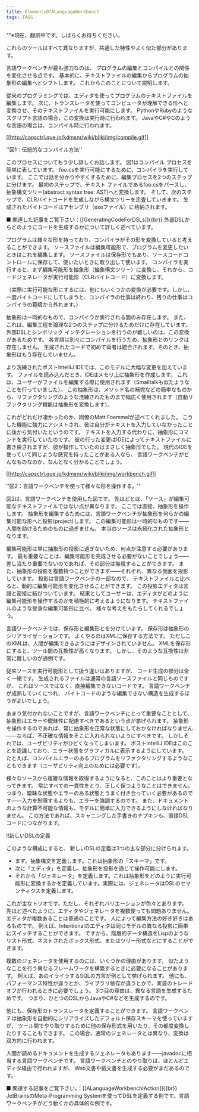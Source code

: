 ```yaml
---
title: ElementsOfALanguageWorkbench
tags: TAGS
---
```


""※現在、翻訳中です。しばらくお待ちください。

これらのツールはすべて異なりますが、共通した特性やよく似た部分があります。

言語ワークベンチが最も強力なのは、
プログラムの編集とコンパイルとの関係を変化させる点です。
基本的に、テキストファイルの編集からプログラムの抽象形の編集へとシフトします。
これからこのことについて説明します。

従来のプログラミングでは、エディタを使ってプログラムのテキストファイルを編集します。
次に、トランスレータを使ってコンピュータが理解できる形へと変換させ、そのテキストファイルを実行可能にします。
PythonやRubyのようなスクリプト言語の場合、この変換は実行時に行われます。
JavaやC#やCのような言語の場合は、コンパイル時に行われます。

[[http://capsctrl.que.jp/kdmsnr/wiki/bliki/img/compile.gif]]

''図1：伝統的なコンパイル方法''

このプロセスについてもう少し詳しくお話します。
図1はコンパイル プロセスを簡単に表しています。
foo.csを実行可能にするために、コンパイラを実行しています。
ここでは話を分かりやすくするために、編集プロセスを2つのステップに分けます。
最初のステップで、テキスト ファイルであるfoo.csをパースし、抽象構文ツリー(abstract syntax tree: AST)へと変換します。
そして、次のステップで、CLRバイトコードを生成しながら構文ツリーを走査していきます。
生成されたバイトコードはアセンブリ（exeファイル）に格納されます。

■ 関連した記事をご覧下さい：[[GeneratingCodeForDSLs]]{{br}}
外部DSLからどのようにコードを生成するかについて詳しく述べています。

プログラムは様々な形を持っており、コンパイラがその形を変換していると考えることができます。
ソースファイルは編集可能形で、プログラムを変更したいときはこれを編集します。
ソースファイルは保存形でもあり、ソースコードコントロールに保存して、使いたいときに取り出して使います。
コンパイラを実行すると、まず編集可能形を抽象形（抽象構文ツリー）に変換し、それから、コードジェネレータが実行可能形（CLRバイトコード）に変換します。

（実際に実行可能な形にするには、他にもいくつかの変換が必要です。しかし、一度バイトコードにしてしまうと、コンパイラの仕事は終わり、残りの仕事はコンパイラの範疇から外れます。）

抽象形は一時的なもので、コンパイラが実行される間のみ存在します。
また、これは、編集工程を論理な2つのステップに分けるためだけに存在しています。
外部DSLとシンボリック インテグレーションを行うのが難しいのは、この変換があるためです。
各言語は別々にコンパイルを行うため、抽象形とのリンクは存在しません。
生成されたコードで初めて両者は統合されます。そのとき、抽象形はもう存在していません。

より洗練されたポストIntelliJ IDEでは、このモデルに大幅な変更を加えています。
ファイルを読み込んだとき、IDEはメモリ上に抽象形を作成します。
これは、ユーザーがファイルを編集する際に使用されます（Smalltalkも似たようなことを行っていました）。
この抽象形は、メソッド名の補完などの簡単なものから、リファクタリングのような洗練されたものまで幅広く使用されます（自動リファクタリング機能は抽象形を変換します）。

これがどれだけ凄かったのか、同僚のMatt Foemmelが述べてくれました。
こうした機能に強力にアシストされ、彼は自分がテキストを入力していなかったことに後から気付いたというのです。
テキストを入力する代わりに、抽象形にコマンドを実行していたのです。
彼の行った変更はIDEによってテキストファイルに書き戻されますが、彼が操作していたのはまさしく抽象形でした。
現代のIDEを使っていて同じような感覚を持ったことがある人なら、
言語ワークベンチがどんなものなのか、なんとなく分かることでしょう。

[[http://capsctrl.que.jp/kdmsnr/wiki/bliki/img/workbench.gif]]

''図2：言語ワークベンチを使って様々な形を操作する。''

図2は、言語ワークベンチを使用した図です。
先ほどとは、「ソース」が編集可能なテキストファイルではない点が異なります。
ここでは直接、抽象形を操作します。
抽象形を編集するためには、言語ワークベンチが抽象形を何らかの編集可能な形へと投影(project)します。
この編集可能形は一時的なものです——人間を助けるためのものに過ぎません。
本当のソースは永続化された抽象形となります。

編集可能形は単に抽象形の投影に過ぎないため、何点か注意する必要があります。
最も重要なことは、編集可能形を完成させる必要がないことでしょう——差し当たり重要でないのであれば、その部分は無視することができます。
また、抽象形の投影を複数持つことができます——それぞれ、異なる側面を投影しています。
投影は言語ワークベンチの一部なので、
テキストファイルと比べると、動的に編集可能形を変化させることができます。
この投影エディタは言語と密接に結びついています。
結果としてユーザーは、エディタがどのように編集可能形を操作するのかを積極的に考えるようになります。
テキストファイルのような受身な編集可能形に比べ、
様々な考えをもたらしてくれるでしょう。

言語ワークベンチでは、保存形と編集形とを分けています。
保存形は抽象形のシリアライゼーションです。
よくやるのはXMLに保存する方法です。
ただしこのXMLは、人間が編集できるようにはデザインされていません。
XMLを保存形にすると、ツール間の互換性が高くなります。
しかし、そのような互換性は非常に難しいのが通例です。

従来ソースを実行可能形として扱う違いはありますが、
コード生成の部分は全く一緒です。
生成されるファイルは通常の言語ソースファイルと同じものですが、
これはソースではなく、直接編集できないコードです。
言語ワークベンチが成熟していくにつれ、
バイトコードのような編集できない構造を生成するほうがよいでしょう。

あまり気付かれないことですが、言語ワークベンチにとって重要なこととして、
抽象形はエラーや曖昧性に配慮すべきであるという点が挙げられます。
抽象形を操作するのであれば、常に抽象形を正常な状態にしておかなければなりません——ならば、不正確な情報をそこに入れられないようにすべきです。
しかしそれでは、ユーザビリティがひどくなってしまいます。
ポストIntelliJ IDEはこのことを認識しており、エラー状態をグラフィカルに表示するようにしています。
たとえば、コンパイルエラーのあるプログラムをリファクタリングするようなこともできます（ユーザビリティ向上のためには必要です）。

様々なソースから複雑な情報を取得するようになると、このことはより重要となってきます。
常にすべての一貫性をとり、正しく保つようなことはできません。
つまり、曖昧な状態やエラーのある状態とうまく付き合っていく必要があるのです——入力を制限するよりも、エラーを強調するのです。
また、ドキュメントのような計算不可能な情報も、モデルに簡単に入力できるようにしなければなりません。
この方法であれば、スキャニングした手書きのナプキンも、直接DSLコードにつながります。

!!新しいDSLの定義

このような構成にすると、
新しいDSLの定義は3つの主な部分に分けられます。

* まず、抽象構文を定義します。これは抽象形の「スキーマ」です。
* 次に「エディタ」を定義し、抽象形を投影を通じて操作可能にします。
* それから「ジェネレータ」を定義します。これは抽象形をどのように実行可能形に変換するかを定義しています。実際には、ジェネレータはDSLのセマンティクスを定義します。

これが主なトリオです。ただし、それぞれバリエーションが色々とあります。
先ほど述べたように、エディタやジェネレータを複数使っても問題ありません。
エディタが複数あることは普通のことです。
人によって編集方法の好き好きはあるものです。
例えば、Intentionalのエディタは同じモデルの異なる投影に簡単にスイッチすることができます。
ですから、階層的データ構造をLispのようなリスト形式、ネストされたボックス形式、またはツリー形式などにすることができます。

複数のジェネレータを使用するのには、いくつかの理由があります。
似たようなことを行う異なるフレームワークを構築するときに必要になることがあります。
例えば、あのイライラするSQLの方言が例として挙げられます。
他にも、パフォーマンス特性が違うとか、ライブラリ依存が違うとかで、実装のトレードオフが行われるときに必要でしょう。
3つ目の理由は、異なる言語を生成するためです。
つまり、ひとつのDSLからJavaやC#などを生成するのです。

他にも、保存形のトランスレータを定義することができます。
言語ワークベンチは抽象形を自動的にシリアライズしたデフォルト保存スキーマを使っていますが、
ツール間でやり取りするために他の保存形式を用いたり、その都度変換したりすることもできます。
この場合、通常のジェネレータとは異なり、変換は双方向に行われます。

人間が読めるドキュメントを生成するジェネレータもあります——javadocに相当する言語ワークベンチです。
言語ワークベンチとのやり取りは、ほとんどエディタ経由で行われますが、
Web文書や紙文書を生成する必要がまだあるのです。

■ 関連する記事をご覧下さい。：[[ALanguageWorkbenchIAction]]{{br}}
JetBrainsのMeta-Programming Systemを使ってDSLを定義する例です。言語ワークベンチがどう動くかの具体的な例です。
